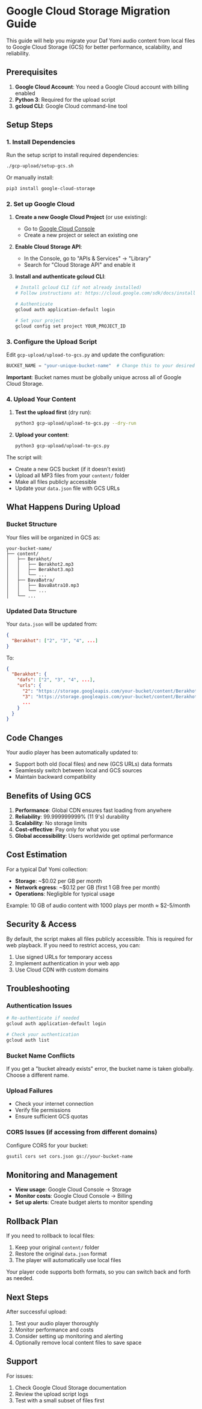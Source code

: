 # Google Cloud Storage Migration Guide

This guide will help you migrate your Daf Yomi audio content from local files to Google Cloud Storage (GCS) for better performance, scalability, and reliability.

## Prerequisites

1. **Google Cloud Account**: You need a Google Cloud account with billing enabled
2. **Python 3**: Required for the upload script
3. **gcloud CLI**: Google Cloud command-line tool

## Setup Steps

### 1. Install Dependencies

Run the setup script to install required dependencies:

```bash
./gcp-upload/setup-gcs.sh
```

Or manually install:

```bash
pip3 install google-cloud-storage
```

### 2. Set up Google Cloud

1. **Create a new Google Cloud Project** (or use existing):
   - Go to [Google Cloud Console](https://console.cloud.google.com/)
   - Create a new project or select an existing one

2. **Enable Cloud Storage API**:
   - In the Console, go to "APIs & Services" → "Library"
   - Search for "Cloud Storage API" and enable it

3. **Install and authenticate gcloud CLI**:
   ```bash
   # Install gcloud CLI (if not already installed)
   # Follow instructions at: https://cloud.google.com/sdk/docs/install
   
   # Authenticate
   gcloud auth application-default login
   
   # Set your project
   gcloud config set project YOUR_PROJECT_ID
   ```

### 3. Configure the Upload Script

Edit `gcp-upload/upload-to-gcs.py` and update the configuration:

```python
BUCKET_NAME = "your-unique-bucket-name"  # Change this to your desired bucket name
```

**Important**: Bucket names must be globally unique across all of Google Cloud Storage.

### 4. Upload Your Content

1. **Test the upload first** (dry run):
   ```bash
   python3 gcp-upload/upload-to-gcs.py --dry-run
   ```

2. **Upload your content**:
   ```bash
   python3 gcp-upload/upload-to-gcs.py
   ```

The script will:
- Create a new GCS bucket (if it doesn't exist)
- Upload all MP3 files from your `content/` folder
- Make all files publicly accessible
- Update your `data.json` file with GCS URLs

## What Happens During Upload

### Bucket Structure
Your files will be organized in GCS as:
```
your-bucket-name/
├── content/
│   ├── Berakhot/
│   │   ├── Berakhot2.mp3
│   │   ├── Berakhot3.mp3
│   │   └── ...
│   ├── BavaBatra/
│   │   ├── BavaBatra10.mp3
│   │   └── ...
│   └── ...
```

### Updated Data Structure
Your `data.json` will be updated from:
```json
{
  "Berakhot": ["2", "3", "4", ...]
}
```

To:
```json
{
  "Berakhot": {
    "dafs": ["2", "3", "4", ...],
    "urls": {
      "2": "https://storage.googleapis.com/your-bucket/content/Berakhot/Berakhot2.mp3",
      "3": "https://storage.googleapis.com/your-bucket/content/Berakhot/Berakhot3.mp3",
      ...
    }
  }
}
```

## Code Changes

Your audio player has been automatically updated to:
- Support both old (local files) and new (GCS URLs) data formats
- Seamlessly switch between local and GCS sources
- Maintain backward compatibility

## Benefits of Using GCS

1. **Performance**: Global CDN ensures fast loading from anywhere
2. **Reliability**: 99.999999999% (11 9's) durability
3. **Scalability**: No storage limits
4. **Cost-effective**: Pay only for what you use
5. **Global accessibility**: Users worldwide get optimal performance

## Cost Estimation

For a typical Daf Yomi collection:
- **Storage**: ~$0.02 per GB per month
- **Network egress**: ~$0.12 per GB (first 1 GB free per month)
- **Operations**: Negligible for typical usage

Example: 10 GB of audio content with 1000 plays per month ≈ $2-5/month

## Security & Access

By default, the script makes all files publicly accessible. This is required for web playback. If you need to restrict access, you can:

1. Use signed URLs for temporary access
2. Implement authentication in your web app
3. Use Cloud CDN with custom domains

## Troubleshooting

### Authentication Issues
```bash
# Re-authenticate if needed
gcloud auth application-default login

# Check your authentication
gcloud auth list
```

### Bucket Name Conflicts
If you get a "bucket already exists" error, the bucket name is taken globally. Choose a different name.

### Upload Failures
- Check your internet connection
- Verify file permissions
- Ensure sufficient GCS quotas

### CORS Issues (if accessing from different domains)
Configure CORS for your bucket:
```bash
gsutil cors set cors.json gs://your-bucket-name
```

## Monitoring and Management

- **View usage**: Google Cloud Console → Storage
- **Monitor costs**: Google Cloud Console → Billing
- **Set up alerts**: Create budget alerts to monitor spending

## Rollback Plan

If you need to rollback to local files:
1. Keep your original `content/` folder
2. Restore the original `data.json` format
3. The player will automatically use local files

Your player code supports both formats, so you can switch back and forth as needed.

## Next Steps

After successful upload:
1. Test your audio player thoroughly
2. Monitor performance and costs
3. Consider setting up monitoring and alerting
4. Optionally remove local content files to save space

## Support

For issues:
1. Check Google Cloud Storage documentation
2. Review the upload script logs
3. Test with a small subset of files first
